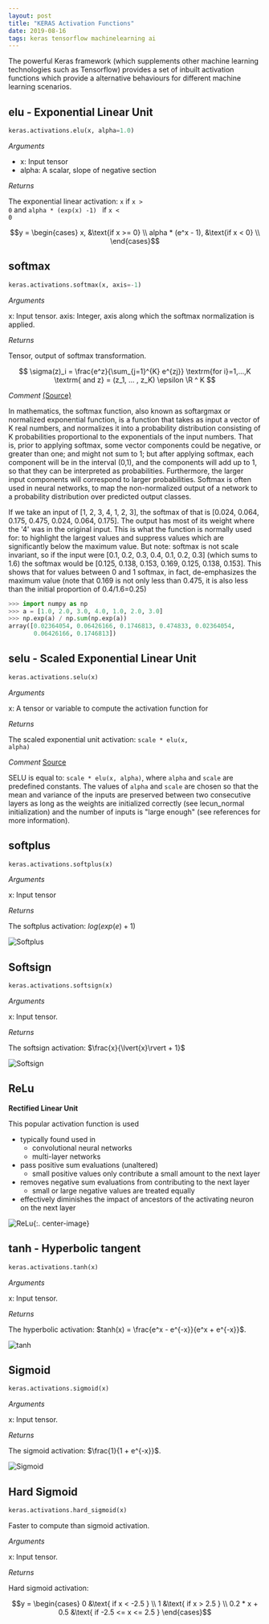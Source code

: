 ```yaml
---
layout: post
title: "KERAS Activation Functions"
date: 2019-08-16
tags: keras tensorflow machinelearning ai
---
```

The powerful Keras framework (which supplements other machine learning technologies such as Tensorflow) provides a set of inbuilt activation functions which provide a alternative behaviours for different machine learning scenarios.

## elu - Exponential Linear Unit
```python 
keras.activations.elu(x, alpha=1.0)
```

_Arguments_

* x: Input tensor 
* alpha: A scalar, slope of negative section
  
_Returns_

The exponential linear activation: <code>x</code> if <code>x &gt; 0</code> and <code>alpha * (exp(x) -1) </code> if <code>x &lt; 0</code>

$$y = 
\begin{cases}
x, &\text{if x >= 0} \\
alpha * (e^x - 1),  &\text{if x < 0} \\
\end{cases}$$

## softmax

```python
keras.activations.softmax(x, axis=-1)
```
_Arguments_

x: Input tensor.
axis: Integer, axis along which the softmax normalization is applied.

_Returns_

Tensor, output of softmax transformation.

$$
    \sigma(z)_i = \frac{e^z}{\sum_{j=1}^{K} e^{zj}} \textrm{for i}=1,...,K \textrm{ and z} = (z_1, ... , z_K) \epsilon \R ^ K 
$$

_Comment_ [(Source)](https://en.wikipedia.org/wiki/Softmax_function)

In mathematics, the softmax function, also known as softargmax or normalized exponential function, is a function that takes as input a vector of K real numbers, and normalizes it into a probability distribution consisting of K probabilities proportional to the exponentials of the input numbers. That is, prior to applying softmax, some vector components could be negative, or greater than one; and might not sum to 1; but after applying softmax, each component will be in the interval (0,1), and the components will add up to 1, so that they can be interpreted as probabilities. Furthermore, the larger input components will correspond to larger probabilities. Softmax is often used in neural networks, to map the non-normalized output of a network to a probability distribution over predicted output classes.

If we take an input of [1, 2, 3, 4, 1, 2, 3], the softmax of that is [0.024, 0.064, 0.175, 0.475, 0.024, 0.064, 0.175]. The output has most of its weight where the '4' was in the original input. This is what the function is normally used for: to highlight the largest values and suppress values which are significantly below the maximum value. But note: softmax is not scale invariant, so if the input were [0.1, 0.2, 0.3, 0.4, 0.1, 0.2, 0.3] (which sums to 1.6) the softmax would be [0.125, 0.138, 0.153, 0.169, 0.125, 0.138, 0.153]. This shows that for values between 0 and 1 softmax, in fact, de-emphasizes the maximum value (note that 0.169 is not only less than 0.475, it is also less than the initial proportion of 0.4/1.6=0.25)

```python
>>> import numpy as np
>>> a = [1.0, 2.0, 3.0, 4.0, 1.0, 2.0, 3.0]
>>> np.exp(a) / np.sum(np.exp(a)) 
array([0.02364054, 0.06426166, 0.1746813, 0.474833, 0.02364054,
       0.06426166, 0.1746813])
```

## selu - Scaled Exponential Linear Unit

```python 
keras.activations.selu(x)
```

_Arguments_

x: A tensor or variable to compute the activation function for

_Returns_

The scaled exponential unit activation: <code>scale * elu(x, alpha)</code>


_Comment_ [Source](https://keras.io/activations/#selu) 

SELU is equal to: <code>scale * elu(x, alpha)</code>, where <code>alpha</code> and <code>scale</code> are predefined constants. The values of <code>alpha</code> and <code>scale</code> are chosen so that the mean and variance of the inputs are preserved between two consecutive layers as long as the weights are initialized correctly (see lecun_normal initialization) and the number of inputs is "large enough" (see references for more information).

## softplus

```python
keras.activations.softplus(x)
```

_Arguments_

x: Input tensor

_Returns_

The softplus activation: $log(exp(e) + 1)$

![Softplus](/images/articles/Keras/Softplus.png)

## Softsign

```python
keras.activations.softsign(x)
```

_Arguments_

x: Input tensor.

_Returns_

The softsign activation: $\frac{x}{\lvert{x}\rvert + 1}$

![Softsign](/images/articles/Keras/Softsign.png)

## ReLu 
**Rectified Linear Unit**

This popular activation function is used

- typically found used in
    - convolutional neural networks
    - multi-layer networks
- pass positive sum evaluations (unaltered)
    - small positive values only contribute a small amount to the next layer
- removes negative sum evaluations from contributing to the next layer
    - small or large negative values are treated equally
- effectively diminishes the impact of ancestors of the activating neuron on the next layer

![ReLu](/images/articles/Keras/RELU.png){:. center-image}

## tanh - Hyperbolic tangent

```python
keras.activations.tanh(x)
```

_Arguments_

x: Input tensor.

_Returns_

The hyperbolic activation: $tanh(x) = \frac{e^x - e^{-x}}{e^x + e^{-x}}$.

![tanh](/images/articles/Keras/tanh.png)

## Sigmoid

```python
keras.activations.sigmoid(x)
```

_Arguments_

x: Input tensor.

_Returns_

The sigmoid activation: $\frac{1}{1 + e^{-x}}$.

![Sigmoid](/images/articles/Keras/Sigmoid.png)

## Hard Sigmoid

```python
keras.activations.hard_sigmoid(x)
```

Faster to compute than sigmoid activation.

_Arguments_

x: Input tensor.

_Returns_

Hard sigmoid activation:

$$y = 
\begin{cases} 
  0 &\text{ if x < -2.5 } \\
  1 &\text{ if x > 2.5 }  \\
  0.2 * x + 0.5 &\text{ if -2.5 <= x <= 2.5 }
\end{cases}$$
